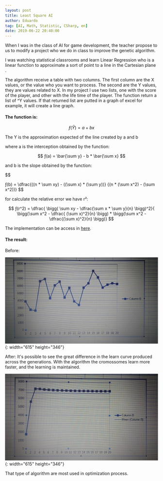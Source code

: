 ```yaml
---
layout: post
title: Least Square AI
author: Eduardo
tag: [AI, Math, Statistic, CSharp, en]
date: 2019-06-22 20:40:00
---
```


When I was in the class of AI for game development, the teacher propose to us to modify a project who we do in class to improve the genetic algorithm.

I was watching statistical classrooms and learn Linear Regression who is a linear function to approximate a sort of point to a line in the Cartesian plane .

The algorithm receive a table with two columns. The first column are the X values, or the value who you want to process. The second are the Y values, they are values related to X. In my project I use two lists, one with the score of the player, and other with the life time of the player. The function return a list of ^Y values. If that returned list are putted in a graph of excel for example, it will create a line graph.

#### The function is:

$$
ƒ(\hat{Y}) = a+bx
$$

The Y is the approximation expected of the line created by a and b

where a is the interception obtained by the function:

$$
ƒ(a) = \bar{\sum y} - b * \bar{\sum x}
$$

and b is the slope obtained by the function:

$$


ƒ(b) = \dfrac{((n * \sum xy) - ((\sum x) * (\sum y))}
        {(n * (\sum x^2) - (\sum x^2))} 
$$

for calculate the relative error we have r²:

$$
ƒ(r^2) = \dfrac{ \bigg( \sum xy - \dfrac{\sum x * \sum y}{n} \bigg)^2}{ \bigg(\sum x^2  - \dfrac{ (\sum x)^2}{n} \bigg) * \bigg(\sum x^2 - \dfrac{(\sum x)^2}{n} \bigg)}
$$

The implementation can be access in [here](https://github.com/Lkledu/evolve-asteroids/blob/master/Assets/Scripts/LeastSquare.cs).

#### The result:

Before:

![Before implementation](/uploads/img-20190523-wa0014.jpeg "Before"){: width="615" height="346"}

After: It's possible to see the great difference in the learn curve produced across the generations. With the algorithm the cromossomes learn more faster, and the learning is maintained.

![After implementation](/uploads/img-20190523-wa0016.jpeg "After"){: width="615" height="346"}

That type of algorithm are most used in optimization process.